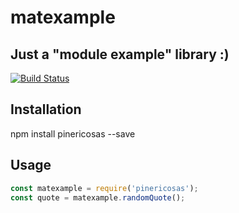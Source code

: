 # matexample
Just a "module example" library :)
---
[![Build Status](https://travis-ci.com/matiasproject/mat-example.svg?branch=main)](https://travis-ci.com/matiasproject/mat-example)
## Installation
npm install pinericosas --save
## Usage
```javascript
const matexample = require('pinericosas');
const quote = matexample.randomQuote();
```